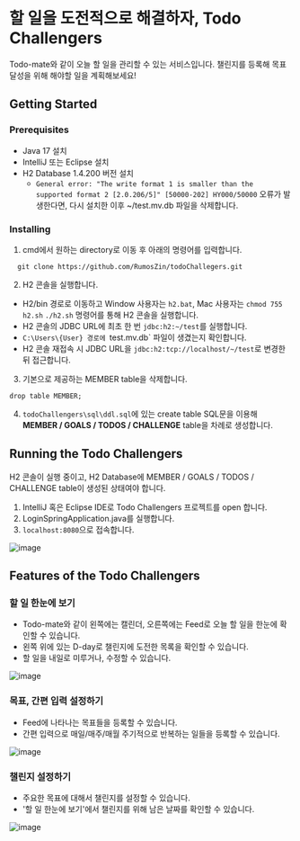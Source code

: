 # 할 일을 도전적으로 해결하자, Todo Challengers

Todo-mate와 같이 오늘 할 일을 관리할 수 있는 서비스입니다. 챌린지를 등록해 목표 달성을 위해 해야할 일을 계획해보세요!
## Getting Started
### Prerequisites

- Java 17 설치
- IntelliJ 또는 Eclipse 설치
- H2 Database 1.4.200 버전 설치
  - `General error: "The write format 1 is smaller than the supported format 2
[2.0.206/5]" [50000-202] HY000/50000` 오류가 발생한다면, 다시 설치한 이후 ~/test.mv.db 파일을 삭제합니다.

### Installing

1. cmd에서 원하는 directory로 이동 후 아래의 명령어를 입력합니다.
```
  git clone https://github.com/RumosZin/todoChallegers.git
```
2. H2 콘솔을 실행합니다.
  - H2/bin 경로로 이동하고 Window 사용자는 `h2.bat`, Mac 사용자는 `chmod 755 h2.sh` `./h2.sh` 명령어를 통해 H2 콘솔을 실행합니다.
  - H2 콘솔의 JDBC URL에 최초 한 번 `jdbc:h2:~/test`를 실행합니다.
  - `C:\Users\{User} 경로에 `test.mv.db` 파일이 생겼는지 확인합니다.
  - H2 콘솔 재접속 시 JDBC URL을 `jdbc:h2:tcp://localhost/~/test`로 변경한 뒤 접근합니다.

3. 기본으로 제공하는 MEMBER table을 삭제합니다.
```
drop table MEMBER;
```

4. `todoChallengers\sql\ddl.sql`에 있는 create table SQL문을 이용해 **MEMBER / GOALS / TODOS / CHALLENGE** table을 차례로 생성합니다.

  
## Running the Todo Challengers

H2 콘솔이 실행 중이고, H2 Database에 MEMBER / GOALS / TODOS / CHALLENGE table이 생성된 상태여야 합니다.

1. IntelliJ 혹은 Eclipse IDE로 Todo Challengers 프로젝트를 open 합니다.
2. LoginSpringApplication.java를 실행합니다.
3. `localhost:8080`으로 접속합니다.

![image](https://github.com/RumosZin/todoChallegers/assets/81238093/2d01dbe1-9f52-4393-98c3-fef7d492ef63)

## Features of the Todo Challengers
### 할 일 한눈에 보기

- Todo-mate와 같이 왼쪽에는 캘린더, 오른쪽에는 Feed로 오늘 할 일을 한눈에 확인할 수 있습니다.
- 왼쪽 위에 있는 D-day로 챌린지에 도전한 목록을 확인할 수 있습니다.
- 할 일을 내일로 미루거나, 수정할 수 있습니다.

![image](https://github.com/RumosZin/todoChallegers/assets/81238093/b2fdcfa1-6836-4021-879a-50b7c97bd8d3)

### 목표, 간편 입력 설정하기

- Feed에 나타나는 목표들을 등록할 수 있습니다.
- 간편 입력으로 매일/매주/매월 주기적으로 반복하는 일들을 등록할 수 있습니다.

![image](https://github.com/RumosZin/todoChallegers/assets/81238093/53a0dd3b-926e-479f-8bad-5daa20a3b804)

### 챌린지 설정하기

- 주요한 목표에 대해서 챌린지를 설정할 수 있습니다.
- '할 일 한눈에 보기'에서 챌린지를 위해 남은 날짜를 확인할 수 있습니다.

![image](https://github.com/RumosZin/todoChallegers/assets/81238093/413833fb-6ad7-45ff-8a87-80b1b2e18bfe)
